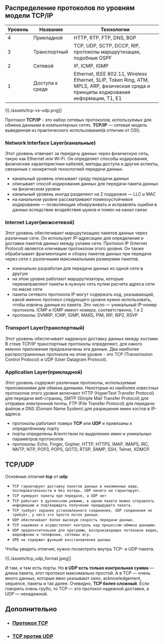 ## Распределение протоколов по уровням модели TCP/IP
| Уровень | Название | Технологии |
| ---- | ---- | ---- |
| 4 | Прикладной | HTTP, RTP, FTP, DNS, BGP |
| 3 | Транспортный | TCP, UDP, SCTP, DCCP, RIP, протоколы маршрутизации, подобные OSPF |
| 2 | Сетевой | IP, ICMP, IGMP |
| 1 | Доступа к среде | Ethernet, IEEE 802.11, Wireless Ethernet, SLIP, Token Ring, ATM, MPLS, ARP, физическая среда и принципы кодирования информации, T1, E1 |
![[./assets/tcp-vs-udp.png]]

Протокол **TCP/IP** - это набор сетевых протоколов, используемых для обмена данными в компьютерных сетях. **TCP/IP** — сетевая модель выведенная из практического использования(в отличии от OSI).

### Network Interface Layer(канальные)

Этот уровень отвечает за передачу данных через физическую сеть, такую как Ethernet или Wi-Fi. Он определяет способы кодирования, физические характеристики кабелей, методы доступа и другие аспекты, связанные с конкретной технологией передачи данных.

- канальный уровень описывает среду передачи данных
- описывает способ кодирования данных для передачи пакета данных на физическом уровне
- канальный уровень иногда разделяют на 2 подуровня — LLC и MAC
- на канальном уровне рассматривают помехоустойчивое кодирование — позволяющие обнаруживать и исправлять ошибки в данных вследствие воздействия шумов и помех на канал связи

### Internet Layer(межсетевой)

Этот уровень обеспечивает маршрутизацию пакетов данных через различные сети. Он использует IP-адресацию для определения и доставки пакетов данных между узлами сети. Протокол IP (Internet Protocol) является ключевым протоколом этого уровня. Он также обрабатывает фрагментацию и сборку пакетов данных при передаче через сети с различными максимальными размерами пакетов.

- изначально разработан для передачи данных из одной сети в другую
- на этом уровне работают маршрутизаторы, которые перенаправляют пакеты в нужную сеть путем расчета адреса сети по маске сети
- пакеты сетевого протокола IP могут содержать код, указывающий, какой именно протокол следующего уровня нужно использовать, чтобы извлечь данные из пакета. Это число — уникальный IP-номер протокола. ICMP и IGMP имеют номера, соответственно, 1 и 2
- протоколы: DVMRP, ICMP, IGMP, MARS, PIM, RIP, RIP2, RSVP

### Transport Layer(транспортный)

Этот уровень обеспечивает надежную доставку данных между хостами. В стеке TCP/IP транспортные протоколы определяют, для какого именно приложения предназначены эти данные. Два наиболее распространенных протокола на этом уровне - это TCP (Transmission Control Protocol) и UDP (User Datagram Protocol).

### Application Layer(прикладной)

Этот уровень содержит различные протоколы, используемые приложениями для обмена данными. Некоторые из наиболее известных протоколов этого уровня включают HTTP (HyperText Transfer Protocol) для передачи веб-страниц, SMTP (Simple Mail Transfer Protocol) для отправки электронной почты, FTP (File Transfer Protocol) для передачи файлов и DNS (Domain Name System) для разрешения имен хостов в IP-адреса.

- протоколы работают поверх **TCP** или **UDP** и привязаны к определённому порту
- порты определены Агентством по выделению имен и уникальных параметров протоколов
- протоколы: Echo, Finger, Gopher, HTTP, HTTPS, IMAP, IMAPS, IRC, NNTP, NTP, POP3, POPS, QOTD, RTSP, SNMP, SSH, Telnet, XDMCP.

## TCP/UDP

Основные отличия **tcp** от **udp**.

- `TCP гарантирует доставку пакетов данных в неизменных виде, последовательности и без потерь, UDP ничего не гарантирует.`
- `TCP нумерует пакеты при передаче, а UDP нет`
- `TCP работает в дуплексном режиме, в одном пакете можно отправлять информацию и подтверждать получение предыдущего пакета.`
- `TCP требует заранее установленного соединения, UDP соединения не требует, у него это просто поток данных.`
- `UDP обеспечивает более высокую скорость передачи данных.`
- `TCP надежнее и осуществляет контроль над процессом обмена данными.`
- `UDP предпочтительнее для программ, воспроизводящих потоковое видео, видеофонии и телефонии, сетевых игр.`
- `UPD не содержит функций восстановления данных`

Чтобы увидеть отличия, нужно посмотреть внутрь TCP- и UDP-пакета.

![[./assets/tcp_udp_format.jpeg]]

И там, и там есть порты. Но **в UDP есть только контрольная сумма** — длина пакета, этот протокол максимально простой. А в TCP — очень много данных, которые явно указывают окно, acknowledgement, sequence, пакеты и так далее. Очевидно, **TCP более сложный**. Если говорить очень грубо, то TCP — это протокол надежной доставки, а UDP — ненадежной.

## Дополнительно

- ### [Протокол TCP](https://networkguru.ru/protokol-transportnogo-urovnia-tcp-chto-nuzhno-znat/)
- ### [TCP против UDP](https://habr.com/ru/company/oleg-bunin/blog/461829/)